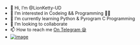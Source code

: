 - 👋 Hi, I’m @LionKetty-UD
- 👀 I’m interested in Codeing && Programming 👨‍💻
- 🌱 I’m currently learning Python & Pyrogram C Programming 
- 💞️ I’m looking to collaborate 
- 📫 How to reach me [On Telegram 😪](https://telegram.dog/LionKettyUD)
- [![image](https://user-images.githubusercontent.com/116444594/199963308-93c4518f-de05-44cb-80f5-a547790717ad.png)
](https://www.instagram.com/lionkettyud/)
<!---
LionKetty-UD/LionKetty-UD is a ✨ special ✨ repository because its `README.md` (this file) appears on your GitHub profile.
You can click the Preview link to take a look at your changes.
--->
